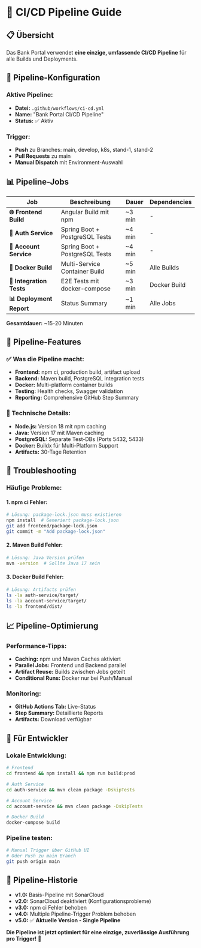 # 🚀 CI/CD Pipeline Guide

## 📋 Übersicht

Das Bank Portal verwendet **eine einzige, umfassende CI/CD Pipeline** für alle Builds und Deployments.

## 🔧 Pipeline-Konfiguration

### **Aktive Pipeline:**
- **Datei:** `.github/workflows/ci-cd.yml`
- **Name:** "Bank Portal CI/CD Pipeline"
- **Status:** ✅ Aktiv

### **Trigger:**
- **Push** zu Branches: main, develop, k8s, stand-1, stand-2
- **Pull Requests** zu main
- **Manual Dispatch** mit Environment-Auswahl

## 📊 Pipeline-Jobs

| Job | Beschreibung | Dauer | Dependencies |
|-----|--------------|-------|--------------|
| **🌐 Frontend Build** | Angular Build mit npm | ~3 min | - |
| **🔐 Auth Service** | Spring Boot + PostgreSQL Tests | ~4 min | - |
| **💼 Account Service** | Spring Boot + PostgreSQL Tests | ~4 min | - |
| **🐳 Docker Build** | Multi-Service Container Build | ~5 min | Alle Builds |
| **🧪 Integration Tests** | E2E Tests mit docker-compose | ~3 min | Docker Build |
| **📊 Deployment Report** | Status Summary | ~1 min | Alle Jobs |

**Gesamtdauer:** ~15-20 Minuten

## 🎯 Pipeline-Features

### **✅ Was die Pipeline macht:**
- **Frontend:** npm ci, production build, artifact upload
- **Backend:** Maven build, PostgreSQL integration tests
- **Docker:** Multi-platform container builds
- **Testing:** Health checks, Swagger validation
- **Reporting:** Comprehensive GitHub Step Summary

### **🔧 Technische Details:**
- **Node.js:** Version 18 mit npm caching
- **Java:** Version 17 mit Maven caching
- **PostgreSQL:** Separate Test-DBs (Ports 5432, 5433)
- **Docker:** Buildx für Multi-Platform Support
- **Artifacts:** 30-Tage Retention

## 🚨 Troubleshooting

### **Häufige Probleme:**

#### **1. npm ci Fehler:**
```bash
# Lösung: package-lock.json muss existieren
npm install  # Generiert package-lock.json
git add frontend/package-lock.json
git commit -m "Add package-lock.json"
```

#### **2. Maven Build Fehler:**
```bash
# Lösung: Java Version prüfen
mvn -version  # Sollte Java 17 sein
```

#### **3. Docker Build Fehler:**
```bash
# Lösung: Artifacts prüfen
ls -la auth-service/target/
ls -la account-service/target/
ls -la frontend/dist/
```

## 📈 Pipeline-Optimierung

### **Performance-Tipps:**
- **Caching:** npm und Maven Caches aktiviert
- **Parallel Jobs:** Frontend und Backend parallel
- **Artifact Reuse:** Builds zwischen Jobs geteilt
- **Conditional Runs:** Docker nur bei Push/Manual

### **Monitoring:**
- **GitHub Actions Tab:** Live-Status
- **Step Summary:** Detaillierte Reports
- **Artifacts:** Download verfügbar

## 🎯 Für Entwickler

### **Lokale Entwicklung:**
```bash
# Frontend
cd frontend && npm install && npm run build:prod

# Auth Service
cd auth-service && mvn clean package -DskipTests

# Account Service  
cd account-service && mvn clean package -DskipTests

# Docker Build
docker-compose build
```

### **Pipeline testen:**
```bash
# Manual Trigger über GitHub UI
# Oder Push zu main Branch
git push origin main
```

## 🔄 Pipeline-Historie

- **v1.0:** Basis-Pipeline mit SonarCloud
- **v2.0:** SonarCloud deaktiviert (Konfigurationsprobleme)
- **v3.0:** npm ci Fehler behoben
- **v4.0:** Multiple Pipeline-Trigger Problem behoben
- **v5.0:** ✅ **Aktuelle Version - Single Pipeline**

**Die Pipeline ist jetzt optimiert für eine einzige, zuverlässige Ausführung pro Trigger!** 🎉
